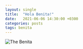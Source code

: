 ```yaml
---
layout: single
title:  "Hola Benita!"
date:   2021-06-06 14:30:00 +0300
categories: posts
tags: benita
---
```

![The Benita](https://static.wikia.nocookie.net/awkward_puppets/images/d/de/Benita.jpg)
